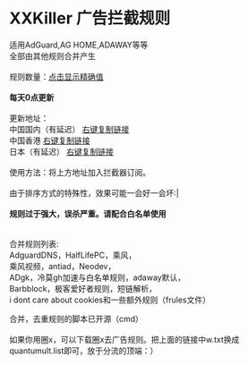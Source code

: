 # XXKiller 广告拦截规则
适用AdGuard,AG HOME,ADAWAY等等<br/>
全部由其他规则合并产生<br/><br/>
规则数量：<a href="https://raw.githubusercontent.com/DoingDog/XXKiller/main/ct.txt">点击显示精确值</a> <br/>
<strong><br>每天0点更新</strong><br/><br/>
更新地址：<br/>
中国国内（有延迟） <a href=https://cdn.jsdelivr.net/gh/DoingDog/XXKiller@main/w.txt>右键复制链接</a><br/>
中国香港 <a href=https://raw.fastgit.org/DoingDog/XXKiller/main/w.txt>右键复制链接</a><br/>
日本（有延迟） <a href=https://cdn.staticaly.com/gh/DoingDog/XXKiller/main/w.txt>右键复制链接</a><br/>
<br/>使用方法：将上方地址加入拦截器订阅。<br/>
<br/>由于排序方式的特殊性，效果可能一会好一会坏:|<br/><br/>
<strong>规则过于强大，误杀严重。请配合白名单使用</strong><br/><br/>
<br/>
合并规则列表:<br>AdguardDNS，HalfLifePC，乘风，<br/>乘风视频，antiad，Neodev，<br/>ADgk，冷莫gh加速与白名单规则，adaway默认，<br/>Barbblock，极客爱好者规则，短链解析，<br>i dont care about cookies和一些额外规则（frules文件）<br/>

合并，去重规则的脚本已开源（cmd）<br/><br/>
如果你用圈x，可以下载圈x去广告规则。把上面的链接中w.txt换成quantumult.list即可，放于分流的顶端：）
